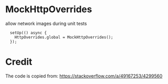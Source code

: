 # MockHttpOverrides

allow network images during unit tests


```
  setUp(() async {
    HttpOverrides.global = MockHttpOverrides();
  });
```

# Credit

The code is copied from: https://stackoverflow.com/a/49167253/4299560